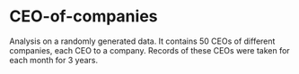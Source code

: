 # CEO-of-companies
Analysis on a randomly generated data. It contains 50 CEOs of different companies, each CEO to a company. Records of these CEOs were taken for each month for 3 years.
